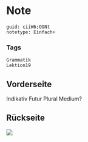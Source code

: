 # Note
```
guid: ciiW6;OONt
notetype: Einfach+
```

### Tags
```
Grammatik
Lektion19
```

## Vorderseite
Indikativ Futur Plural Medium?

## Rückseite
<img src="paste-ba0e2cc37de6e4cc38585d46d96a9ecd2afb022e.jpg">
